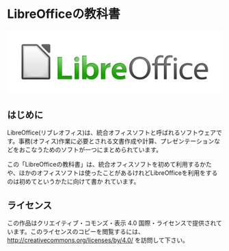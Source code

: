 
LibreOfficeの教科書
===================

![LibreOfficeのロゴ](./files/LibreOffice_external_logo_600px.png)


はじめに
--------

LibreOffice(リブレオフィス)は、統合オフィスソフトと呼ばれるソフトウェアです。事務(オフィス)作業に必要とされる文書作成や計算、プレゼンテーションなどをおこなうためのソフトが一つにまとめられています。

この「LibreOfficeの教科書」は、統合オフィスソフトを初めて利用するかたや、ほかのオフィスソフトは使ったことがあるけれどLibreOfficeを利用をするのは初めてというかたに向けて書か
れています。




ライセンス
----------

この作品はクリエイティブ・コモンズ・表示 4.0 国際・ライセンスで提供されています。このライセンスのコピーを閲覧するには、http://creativecommons.org/licenses/by/4.0/ を訪問して下さい。

